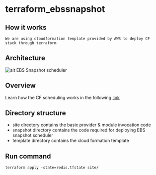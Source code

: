 # terraform_ebssnapshot

## How it works
    We are using cloudformation template provided by AWS to deploy CF stack through terraform

## Architecture
![alt EBS Snapshot scheduler](http://docs.aws.amazon.com/solutions/latest/ebs-snapshot-scheduler/images/ebs-snapshot-scheduler-architecture.png)

## Overview
Learn how the CF scheduling works in the following [link](http://docs.aws.amazon.com/solutions/latest/ebs-snapshot-scheduler/overview.html?shortFooter=true)

## Directory structure
* site directory contains the basic provider & module invocation code
* snapshot directory contains the code required for deploying EBS snapshot scheduler
* template directory contains the cloud formation template
## Run command
```
terraform apply -state=redis.tfstate site/
```

